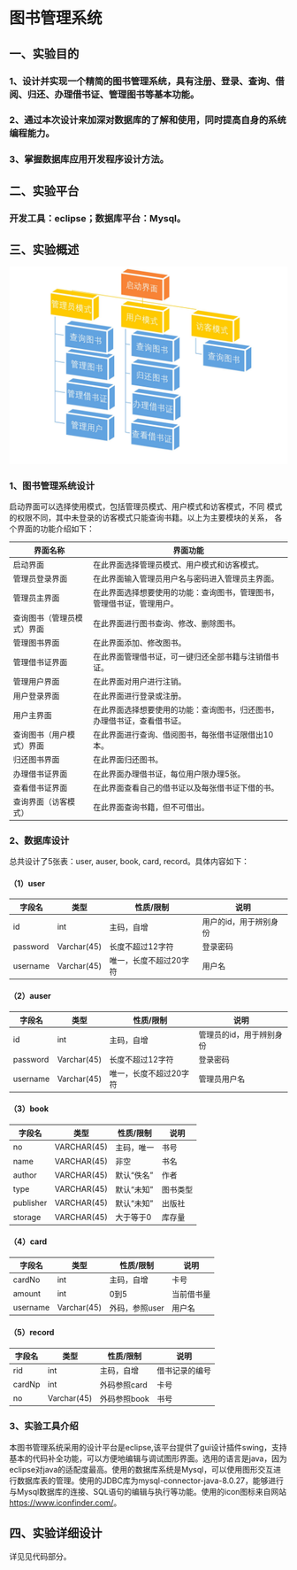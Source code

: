 # 图书管理系统

## 一、实验目的
### 1、设计并实现一个精简的图书管理系统，具有注册、登录、查询、借阅、归还、办理借书证、管理图书等基本功能。
### 2、通过本次设计来加深对数据库的了解和使用，同时提高自身的系统编程能力。
### 3、掌握数据库应用开发程序设计方法。

## 二、实验平台
### 开发工具：eclipse；数据库平台：Mysql。

## 三、实验概述
![Alt text](image.png)
### 1、图书管理系统设计
启动界面可以选择使用模式，包括管理员模式、用户模式和访客模式，不同
模式的权限不同，其中未登录的访客模式只能查询书籍。以上为主要模块的关系，
各个界面的功能介绍如下：

|界面名称|界面功能|
|---|---|
启动界面|	在此界面选择管理员模式、用户模式和访客模式。
管理员登录界面|	在此界面输入管理员用户名与密码进入管理员主界面。
管理员主界面|	在此界面选择想要使用的功能：查询图书，管理图书，管理借书证，管理用户。
查询图书（管理员模式）界面|	在此界面进行图书查询、修改、删除图书。
管理图书界面	|在此界面添加、修改图书。
管理借书证界面	|在此界面管理借书证，可一键归还全部书籍与注销借书证。
管理用户界面|	在此界面对用户进行注销。
用户登录界面	|在此界面进行登录或注册。
用户主界面	|在此界面选择想要使用的功能：查询图书，归还图书，办理借书证，查看借书证。
查询图书（用户模式）界面	|在此界面进行查询、借阅图书，每张借书证限借出10本。
归还图书界面	|在此界面归还图书。
办理借书证界面	|在此界面办理借书证，每位用户限办理5张。
查看借书证界面|	在此界面查看自己的借书证以及每张借书证下借的书。
查询界面（访客模式）|	在此界面查询书籍，但不可借出。
### 2、数据库设计
总共设计了5张表：user, auser, book, card, record。具体内容如下：
#### （1）user
|字段名	|类型	|性质/限制	|说明
|---|---|---|---|
id	|int|	主码，自增|	用户的id，用于辨别身份
password|	Varchar(45)|	长度不超过12字符	|登录密码
username|	Varchar(45)	|唯一，长度不超过20字符	|用户名
#### （2）auser
|字段名	|类型|	性质/限制|	说明|
|---|---|---|---|
id	|int	|主码，自增	|管理员的id，用于辨别身份
password	|Varchar(45)|	长度不超过12字符	|登录密码
username	|Varchar(45)	|唯一，长度不超过20字符	|管理员用户名
#### （3）book
|字段名	|类型	|性质/限制	|说明|
|---|---|---|---|
no	|VARCHAR(45)	|主码，唯一|	书号
name	|VARCHAR(45)	|非空	|书名
author	|VARCHAR(45)	|默认“佚名”|	作者
type	|VARCHAR(45)	|默认“未知”	|图书类型
publisher	|VARCHAR(45)	|默认“未知”	|出版社
storage	|VARCHAR(45)	|大于等于0|	库存量
#### （4）card
字段名|	类型	|性质/限制|	说明
|---|---|---|---
cardNo	|int	|主码，自增	|卡号
amount	|int|	0到5	|当前借书量
username	|Varchar(45)|	外码，参照user|	用户名
#### （5）record
字段名	|类型	|性质/限制|	说明
|---|---|---|---|
rid	|int	|主码，自增|	借书记录的编号
cardNp|	int	|外码参照card|	卡号
no	|Varchar(45)	|外码参照book|	书号
### 3、实验工具介绍
本图书管理系统采用的设计平台是eclipse,该平台提供了gui设计插件swing，支持基本的代码补全功能，可以方便地编辑与调试图形界面。选用的语言是java，因为eclipse对java的适配度最高。使用的数据库系统是Mysql，可以使用图形交互进行数据库表的管理。使用的JDBC库为mysql-connector-java-8.0.27，能够进行与Mysql数据库的连接、SQL语句的编辑与执行等功能。使用的icon图标来自网站 <https://www.iconfinder.com/>。
## 四、实验详细设计
详见见代码部分。

